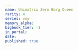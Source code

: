 ```yaml
---
name: Unimatrix Zero Borg Queen
rarity: 4
series: voy
memory_alpha:
bigbook_tier: -1
in_portal:
date:
published: true
---
```



